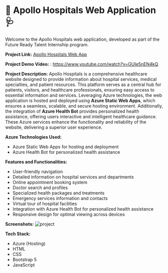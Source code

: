 # 🏥 Apollo Hospitals Web Application 🩺

Welcome to the Apollo Hospitals web application, developed as part of the Future Ready Talent Internship program.

**Project Link:** [Apollo Hospitals Web App](https://wonderful-sky-0d17cc010.5.azurestaticapps.net/)

**Project Demo Video:** : https://www.youtube.com/watch?v=GUIe5nEN4kQ

**Project Description:** Apollo Hospitals is a comprehensive healthcare website designed to provide information about hospital services, medical specialties, and patient resources. This platform serves as a central hub for patients, visitors, and healthcare professionals, ensuring easy access to essential information and services. Leveraging Azure technologies, the web application is hosted and deployed using **Azure Static Web Apps**, which ensures a seamless, scalable, and secure hosting environment. Additionally, the integration of **Azure Health Bot** provides personalized health assistance, offering users interactive and intelligent healthcare guidance. These Azure services enhance the functionality and reliability of the website, delivering a superior user experience.

**Azure Technologies Used:**
- Azure Static Web Apps for hosting and deployment
- Azure Health Bot for personalized health assistance

**Features and Functionalities:**
- User-friendly navigation
- Detailed information on hospital services and departments
- Online appointment booking system
- Doctor search and profiles
- Specialized health packages and treatments
- Emergency services information and contacts
- Virtual tour of hospital facilities
- Integration with Azure Health Bot for personalized health assistance
- Responsive design for optimal viewing across devices

**Screenshots:**
![project](https://github.com/GollaDhanushkumar/Future-ready-talent/assets/163522936/dd989910-5147-4554-a16f-8b8f404bc745)


**Tech Stack:**
- Azure (Hosting)
- HTML
- CSS
- Bootstrap 5
- JavaScript 

